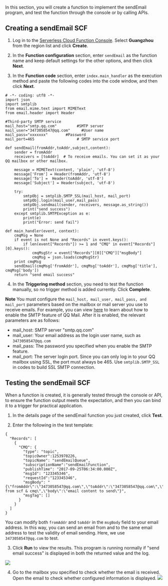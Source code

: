 In this section, you will create a function to implement the sendEmail program, and test the function through the console or by calling APIs.

## Creating a sendEmail SCF
1. Log in to the [Serverless Cloud Function Console](https://console.cloud.tencent.com/scf). Select **Guangzhou** from the region list and click **Create**.

2. In the  **Function configuration** section, enter `sendEmail` as the function name and keep default settings for the other options, and then click **Next**.

3. In the **Function code** section, enter `index.main_handler` as the execution method and paste the following codes into the code window, and then click **Next**.

```
# -*- coding: utf8 -*-
import json
import smtplib
from email.mime.text import MIMEText
from email.header import Header

#Third-party SMTP service
mail_host="smtp.qq.com"         #SMTP server
mail_user="3473058547@qq.com"     #User name
mail_pass="xxxxxxx"        #Password 
mail_port=465                   # SMTP service port

def sendEmail(fromAddr,toAddr,subject,content):
    sender = fromAddr
    receivers = [toAddr]  # To receive emails. You can set it as your QQ mailbox or other mailbox.
     
    message = MIMEText(content, 'plain', 'utf-8')
    message['From'] = Header(fromAddr, 'utf-8')
    message['To'] =  Header(toAddr, 'utf-8')
    message['Subject'] = Header(subject, 'utf-8')
     
    try:
        smtpObj = smtplib.SMTP_SSL(mail_host, mail_port) 
        smtpObj.login(mail_user,mail_pass)  
        smtpObj.sendmail(sender, receivers, message.as_string())
        print("send success") 
    except smtplib.SMTPException as e:
        print(e)
        print("Error: send fail") 

def main_handler(event, context):
    cmqMsg = None
    if event is not None and "Records" in event.keys():
        if len(event["Records"]) >= 1 and "CMQ" in event["Records"][0].keys():
            cmqMsgStr = event["Records"][0]["CMQ"]["msgBody"]
            cmqMsg = json.loads(cmqMsgStr)
    print cmqMsg
    sendEmail(cmqMsg['fromAddr'], cmqMsg['toAddr'], cmqMsg['title'], cmqMsg['body'])
    return "send email success"

```

4. In the **Triggering method** section, you need to test the function manually, so no trigger method is added currently. Click **Complete**.


**Note**
You must configure the `mail_host, mail_user, mail_pass, and mail_port` parameters based on the mailbox or mail server you use to receive emails. For example, you can view [here](http://service.mail.qq.com/cgi-bin/help?subtype=1&&no=166&&id=28) to learn about how to enable the SMTP feature of QQ Mail. After it is enabled, the relevant parameters are as follows:
- mail_host: SMTP server "smtp.qq.com"
- mail_user: Your email address as the login user name, such as `3473058547@qq.com`
- mail_pass: The password you specified when you enable the SMTP feature.
- mail_port: The server login port. Since you can only log in to your QQ mailbox using SSL, the port must always be 465. Use `smtplib.SMTP_SSL` in codes to build SSL SMTP connection.


## Testing the sendEmail SCF

When a function is created, it is generally tested through the console or API, to ensure the function output meets the expectation, and then you can bind it to a trigger for practical application.

1) In the details page of the sendEmail function you just created, click **Test**.

2) Enter the following in the test template:

```
{
  "Records": [
    {
      "CMQ": {
        "type": "topic",
        "topicOwner":1253970226,
        "topicName": "sendEmailQueue",
        "subscriptionName":"sendEmailFunction",
        "publishTime": "2017-09-25T06:34:00.000Z",
        "msgId": "123345346",
        "requestId":"123345346",
        "msgBody": "{\"fromAddr\":\"3473058547@qq.com\",\"toAddr\":\"3473058547@qq.com\",\"title\":\"hello from scf & cmq\",\"body\":\"email content to send\"}",
        "msgTag": []
      }
    }
  ]
}
```

You can modify both `fromAddr` and `toAddr` in the `msgBody` field to your email address. In this way, you can send an email from and to the same email address to test the validity of email sending. Here, we use `3473058547@qq.com` to test.

3) Click **Run** to view the results. This program is running normally if "send email success" is displayed in both the returned value and the log.

![](https://main.qcloudimg.com/raw/7f9d8a2cc930008dd64d0d5ebdee16b6.png)



4) Go to the mailbox you specified to check whether the email is received. Open the email to check whether configured information is displayed.
![](https://main.qcloudimg.com/raw/399d00ece487f97afb8d3acdf93ee955.png)

